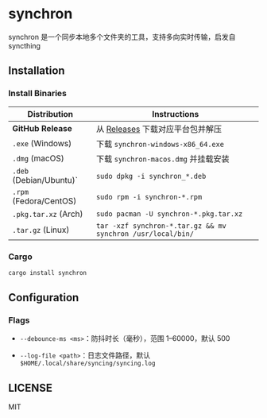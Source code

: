 # synchron

synchron 是一个同步本地多个文件夹的工具，支持多向实时传输，启发自 syncthing

## Installation

### Install Binaries

| Distribution            | Instructions                                                           |
| ----------------------- | ---------------------------------------------------------------------- |
| **GitHub Release**      | 从 [Releases](https://github.com/SOV710/synchron/releases/) 下载对应平台包并解压 |
| `.exe` (Windows)        | 下载 `synchron-windows-x86_64.exe`                                       |
| `.dmg` (macOS)          | 下载 `synchron-macos.dmg` 并挂载安装                                          |
| `.deb` (Debian/Ubuntu)` | `sudo dpkg -i synchron_*.deb`                                          |
| `.rpm` (Fedora/CentOS)  | `sudo rpm -i synchron-*.rpm`                                           |
| `.pkg.tar.xz` (Arch)    | `sudo pacman -U synchron-*.pkg.tar.xz`                                 |
| `.tar.gz` (Linux)       | `tar -xzf synchron-*.tar.gz && mv synchron /usr/local/bin/`            |

### Cargo

```bash
cargo install synchron
```

## Configuration

### Flags

- `--debounce-ms <ms>`：防抖时长（毫秒），范围 1–60000，默认 500

- `--log-file <path>`：日志文件路径，默认 `$HOME/.local/share/syncing/syncing.log`

## LICENSE

MIT
